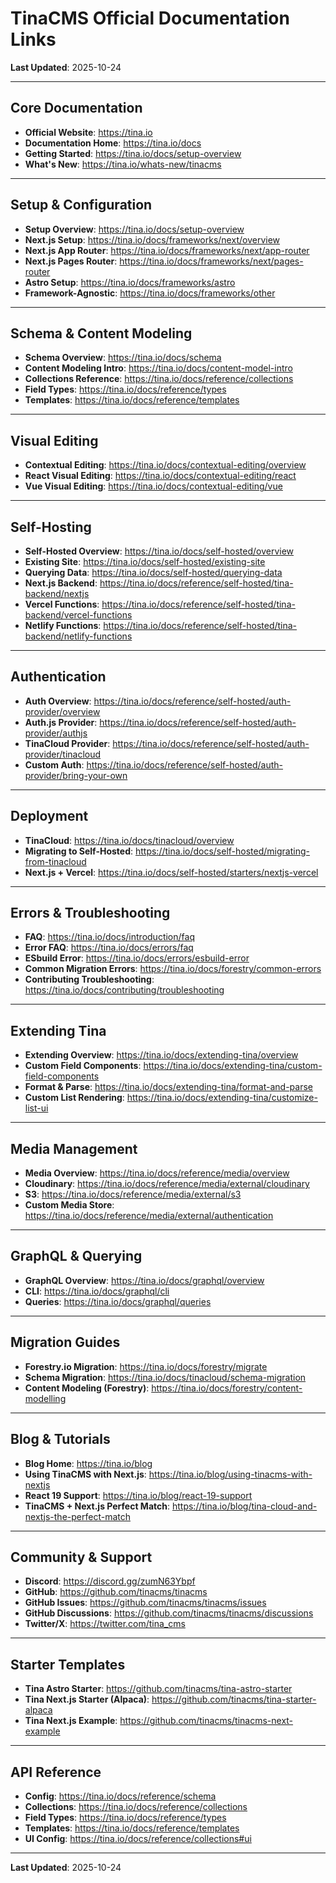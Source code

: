 # TinaCMS Official Documentation Links

**Last Updated**: 2025-10-24

---

## Core Documentation

- **Official Website**: https://tina.io
- **Documentation Home**: https://tina.io/docs
- **Getting Started**: https://tina.io/docs/setup-overview
- **What's New**: https://tina.io/whats-new/tinacms

---

## Setup & Configuration

- **Setup Overview**: https://tina.io/docs/setup-overview
- **Next.js Setup**: https://tina.io/docs/frameworks/next/overview
- **Next.js App Router**: https://tina.io/docs/frameworks/next/app-router
- **Next.js Pages Router**: https://tina.io/docs/frameworks/next/pages-router
- **Astro Setup**: https://tina.io/docs/frameworks/astro
- **Framework-Agnostic**: https://tina.io/docs/frameworks/other

---

## Schema & Content Modeling

- **Schema Overview**: https://tina.io/docs/schema
- **Content Modeling Intro**: https://tina.io/docs/content-model-intro
- **Collections Reference**: https://tina.io/docs/reference/collections
- **Field Types**: https://tina.io/docs/reference/types
- **Templates**: https://tina.io/docs/reference/templates

---

## Visual Editing

- **Contextual Editing**: https://tina.io/docs/contextual-editing/overview
- **React Visual Editing**: https://tina.io/docs/contextual-editing/react
- **Vue Visual Editing**: https://tina.io/docs/contextual-editing/vue

---

## Self-Hosting

- **Self-Hosted Overview**: https://tina.io/docs/self-hosted/overview
- **Existing Site**: https://tina.io/docs/self-hosted/existing-site
- **Querying Data**: https://tina.io/docs/self-hosted/querying-data
- **Next.js Backend**: https://tina.io/docs/reference/self-hosted/tina-backend/nextjs
- **Vercel Functions**: https://tina.io/docs/reference/self-hosted/tina-backend/vercel-functions
- **Netlify Functions**: https://tina.io/docs/reference/self-hosted/tina-backend/netlify-functions

---

## Authentication

- **Auth Overview**: https://tina.io/docs/reference/self-hosted/auth-provider/overview
- **Auth.js Provider**: https://tina.io/docs/reference/self-hosted/auth-provider/authjs
- **TinaCloud Provider**: https://tina.io/docs/reference/self-hosted/auth-provider/tinacloud
- **Custom Auth**: https://tina.io/docs/reference/self-hosted/auth-provider/bring-your-own

---

## Deployment

- **TinaCloud**: https://tina.io/docs/tinacloud/overview
- **Migrating to Self-Hosted**: https://tina.io/docs/self-hosted/migrating-from-tinacloud
- **Next.js + Vercel**: https://tina.io/docs/self-hosted/starters/nextjs-vercel

---

## Errors & Troubleshooting

- **FAQ**: https://tina.io/docs/introduction/faq
- **Error FAQ**: https://tina.io/docs/errors/faq
- **ESbuild Error**: https://tina.io/docs/errors/esbuild-error
- **Common Migration Errors**: https://tina.io/docs/forestry/common-errors
- **Contributing Troubleshooting**: https://tina.io/docs/contributing/troubleshooting

---

## Extending Tina

- **Extending Overview**: https://tina.io/docs/extending-tina/overview
- **Custom Field Components**: https://tina.io/docs/extending-tina/custom-field-components
- **Format & Parse**: https://tina.io/docs/extending-tina/format-and-parse
- **Custom List Rendering**: https://tina.io/docs/extending-tina/customize-list-ui

---

## Media Management

- **Media Overview**: https://tina.io/docs/reference/media/overview
- **Cloudinary**: https://tina.io/docs/reference/media/external/cloudinary
- **S3**: https://tina.io/docs/reference/media/external/s3
- **Custom Media Store**: https://tina.io/docs/reference/media/external/authentication

---

## GraphQL & Querying

- **GraphQL Overview**: https://tina.io/docs/graphql/overview
- **CLI**: https://tina.io/docs/graphql/cli
- **Queries**: https://tina.io/docs/graphql/queries

---

## Migration Guides

- **Forestry.io Migration**: https://tina.io/docs/forestry/migrate
- **Schema Migration**: https://tina.io/docs/tinacloud/schema-migration
- **Content Modeling (Forestry)**: https://tina.io/docs/forestry/content-modelling

---

## Blog & Tutorials

- **Blog Home**: https://tina.io/blog
- **Using TinaCMS with Next.js**: https://tina.io/blog/using-tinacms-with-nextjs
- **React 19 Support**: https://tina.io/blog/react-19-support
- **TinaCMS + Next.js Perfect Match**: https://tina.io/blog/tina-cloud-and-nextjs-the-perfect-match

---

## Community & Support

- **Discord**: https://discord.gg/zumN63Ybpf
- **GitHub**: https://github.com/tinacms/tinacms
- **GitHub Issues**: https://github.com/tinacms/tinacms/issues
- **GitHub Discussions**: https://github.com/tinacms/tinacms/discussions
- **Twitter/X**: https://twitter.com/tina_cms

---

## Starter Templates

- **Tina Astro Starter**: https://github.com/tinacms/tina-astro-starter
- **Tina Next.js Starter (Alpaca)**: https://github.com/tinacms/tina-starter-alpaca
- **Tina Next.js Example**: https://github.com/tinacms/tinacms-next-example

---

## API Reference

- **Config**: https://tina.io/docs/reference/schema
- **Collections**: https://tina.io/docs/reference/collections
- **Field Types**: https://tina.io/docs/reference/types
- **Templates**: https://tina.io/docs/reference/templates
- **UI Config**: https://tina.io/docs/reference/collections#ui

---

**Last Updated**: 2025-10-24

